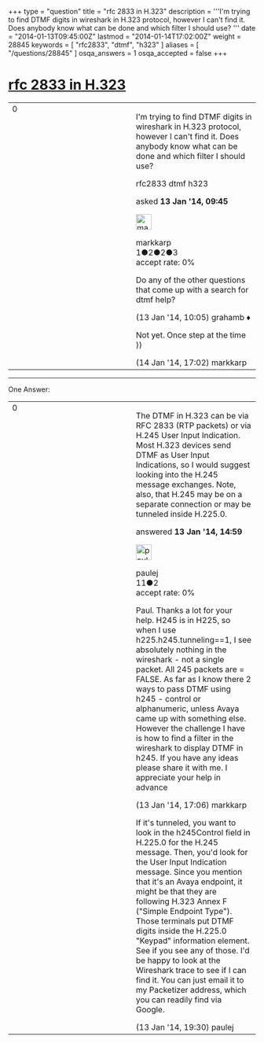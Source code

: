 +++
type = "question"
title = "rfc 2833 in H.323"
description = '''I&#x27;m trying to find DTMF digits in wireshark in H.323 protocol, however I can&#x27;t find it. Does anybody know what can be done and which filter I should use? '''
date = "2014-01-13T09:45:00Z"
lastmod = "2014-01-14T17:02:00Z"
weight = 28845
keywords = [ "rfc2833", "dtmf", "h323" ]
aliases = [ "/questions/28845" ]
osqa_answers = 1
osqa_accepted = false
+++

<div class="headNormal">

# [rfc 2833 in H.323](/questions/28845/rfc-2833-in-h323)

</div>

<div id="main-body">

<div id="askform">

<table id="question-table" style="width:100%;"><colgroup><col style="width: 50%" /><col style="width: 50%" /></colgroup><tbody><tr class="odd"><td style="width: 30px; vertical-align: top"><div class="vote-buttons"><span id="post-28845-upvote" class="ajax-command post-vote up" rel="nofollow" title="I like this post (click again to cancel)"> </span><div id="post-28845-score" class="post-score" title="current number of votes">0</div><span id="post-28845-downvote" class="ajax-command post-vote down" rel="nofollow" title="I dont like this post (click again to cancel)"> </span> <span id="favorite-mark" class="ajax-command favorite-mark" rel="nofollow" title="mark/unmark this question as favorite (click again to cancel)"> </span><div id="favorite-count" class="favorite-count"></div></div></td><td><div id="item-right"><div class="question-body"><p>I'm trying to find DTMF digits in wireshark in H.323 protocol, however I can't find it. Does anybody know what can be done and which filter I should use?</p></div><div id="question-tags" class="tags-container tags"><span class="post-tag tag-link-rfc2833" rel="tag" title="see questions tagged &#39;rfc2833&#39;">rfc2833</span> <span class="post-tag tag-link-dtmf" rel="tag" title="see questions tagged &#39;dtmf&#39;">dtmf</span> <span class="post-tag tag-link-h323" rel="tag" title="see questions tagged &#39;h323&#39;">h323</span></div><div id="question-controls" class="post-controls"></div><div class="post-update-info-container"><div class="post-update-info post-update-info-user"><p>asked <strong>13 Jan '14, 09:45</strong></p><img src="https://secure.gravatar.com/avatar/2e9ca7d554f1c1cdf7d66d6827884742?s=32&amp;d=identicon&amp;r=g" class="gravatar" width="32" height="32" alt="markkarp&#39;s gravatar image" /><p><span>markkarp</span><br />
<span class="score" title="1 reputation points">1</span><span title="2 badges"><span class="badge1">●</span><span class="badgecount">2</span></span><span title="2 badges"><span class="silver">●</span><span class="badgecount">2</span></span><span title="3 badges"><span class="bronze">●</span><span class="badgecount">3</span></span><br />
<span class="accept_rate" title="Rate of the user&#39;s accepted answers">accept rate:</span> <span title="markkarp has no accepted answers">0%</span></p></div></div><div id="comments-container-28845" class="comments-container"><span id="28846"></span><div id="comment-28846" class="comment"><div id="post-28846-score" class="comment-score"></div><div class="comment-text"><p>Do any of the other questions that come up with a search for dtmf help?</p></div><div id="comment-28846-info" class="comment-info"><span class="comment-age">(13 Jan '14, 10:05)</span> <span class="comment-user userinfo">grahamb ♦</span></div></div><span id="28890"></span><div id="comment-28890" class="comment"><div id="post-28890-score" class="comment-score"></div><div class="comment-text"><p>Not yet. Once step at the time ))</p></div><div id="comment-28890-info" class="comment-info"><span class="comment-age">(14 Jan '14, 17:02)</span> <span class="comment-user userinfo">markkarp</span></div></div></div><div id="comment-tools-28845" class="comment-tools"></div><div class="clear"></div><div id="comment-28845-form-container" class="comment-form-container"></div><div class="clear"></div></div></td></tr></tbody></table>

------------------------------------------------------------------------

<div class="tabBar">

<span id="sort-top"></span>

<div class="headQuestions">

One Answer:

</div>

</div>

<span id="28849"></span>

<div id="answer-container-28849" class="answer">

<table style="width:100%;"><colgroup><col style="width: 50%" /><col style="width: 50%" /></colgroup><tbody><tr class="odd"><td style="width: 30px; vertical-align: top"><div class="vote-buttons"><span id="post-28849-upvote" class="ajax-command post-vote up" rel="nofollow" title="I like this post (click again to cancel)"> </span><div id="post-28849-score" class="post-score" title="current number of votes">0</div><span id="post-28849-downvote" class="ajax-command post-vote down" rel="nofollow" title="I dont like this post (click again to cancel)"> </span></div></td><td><div class="item-right"><div class="answer-body"><p>The DTMF in H.323 can be via RFC 2833 (RTP packets) or via H.245 User Input Indication. Most H.323 devices send DTMF as User Input Indications, so I would suggest looking into the H.245 message exchanges. Note, also, that H.245 may be on a separate connection or may be tunneled inside H.225.0.</p></div><div class="answer-controls post-controls"></div><div class="post-update-info-container"><div class="post-update-info post-update-info-user"><p>answered <strong>13 Jan '14, 14:59</strong></p><img src="https://secure.gravatar.com/avatar/4c284f8d7cebec32391fcd9029c76780?s=32&amp;d=identicon&amp;r=g" class="gravatar" width="32" height="32" alt="paulej&#39;s gravatar image" /><p><span>paulej</span><br />
<span class="score" title="11 reputation points">11</span><span title="2 badges"><span class="bronze">●</span><span class="badgecount">2</span></span><br />
<span class="accept_rate" title="Rate of the user&#39;s accepted answers">accept rate:</span> <span title="paulej has no accepted answers">0%</span></p></div></div><div id="comments-container-28849" class="comments-container"><span id="28851"></span><div id="comment-28851" class="comment"><div id="post-28851-score" class="comment-score"></div><div class="comment-text"><p>Paul. Thanks a lot for your help. H245 is in H225, so when I use h225.h245.tunneling==1, I see absolutely nothing in the wireshark - not a single packet. All 245 packets are = FALSE. As far as I know there 2 ways to pass DTMF using h245 - control or alphanumeric, unless Avaya came up with something else. However the challenge I have is how to find a filter in the wireshark to display DTMF in h245. If you have any ideas please share it with me. I appreciate your help in advance</p></div><div id="comment-28851-info" class="comment-info"><span class="comment-age">(13 Jan '14, 17:06)</span> <span class="comment-user userinfo">markkarp</span></div></div><span id="28853"></span><div id="comment-28853" class="comment"><div id="post-28853-score" class="comment-score"></div><div class="comment-text"><p>If it's tunneled, you want to look in the h245Control field in H.225.0 for the H.245 message. Then, you'd look for the User Input Indication message. Since you mention that it's an Avaya endpoint, it might be that they are following H.323 Annex F ("Simple Endpoint Type"). Those terminals put DTMF digits inside the H.225.0 "Keypad" information element. See if you see any of those. I'd be happy to look at the Wireshark trace to see if I can find it. You can just email it to my Packetizer address, which you can readily find via Google.</p></div><div id="comment-28853-info" class="comment-info"><span class="comment-age">(13 Jan '14, 19:30)</span> <span class="comment-user userinfo">paulej</span></div></div></div><div id="comment-tools-28849" class="comment-tools"></div><div class="clear"></div><div id="comment-28849-form-container" class="comment-form-container"></div><div class="clear"></div></div></td></tr></tbody></table>

</div>

<div class="paginator-container-left">

</div>

</div>

</div>

